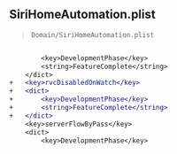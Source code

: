 ## SiriHomeAutomation.plist

> `Domain/SiriHomeAutomation.plist`

```diff

 		<key>DevelopmentPhase</key>
 		<string>FeatureComplete</string>
 	</dict>
+	<key>rvcDisabledOnWatch</key>
+	<dict>
+		<key>DevelopmentPhase</key>
+		<string>FeatureComplete</string>
+	</dict>
 	<key>serverFlowByPass</key>
 	<dict>
 		<key>DevelopmentPhase</key>

```
